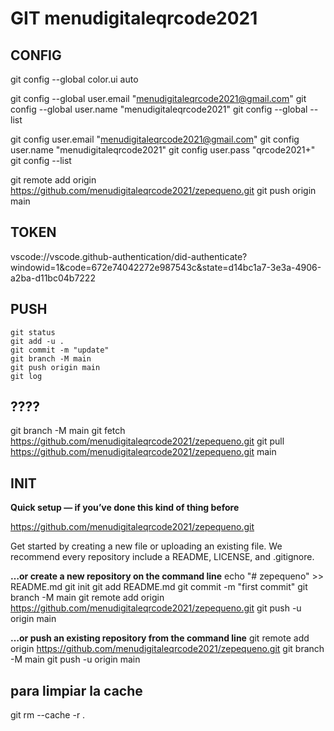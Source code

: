 # GIT menudigitaleqrcode2021

## **CONFIG**

  git config --global color.ui auto

  git config --global user.email "menudigitaleqrcode2021@gmail.com"
  git config --global user.name "menudigitaleqrcode2021"
  git config --global --list

  git config user.email "menudigitaleqrcode2021@gmail.com"
  git config user.name "menudigitaleqrcode2021"
  git config user.pass "qrcode2021+"
  git config --list

  git remote add origin https://github.com/menudigitaleqrcode2021/zepequeno.git
  git push origin main

## TOKEN

vscode://vscode.github-authentication/did-authenticate?windowid=1&code=672e74042272e987543c&state=d14bc1a7-3e3a-4906-a2ba-d11bc04b7222

## PUSH

    git status
    git add -u .
    git commit -m "update"
    git branch -M main
    git push origin main
    git log


## ????

git branch -M main
git fetch https://github.com/menudigitaleqrcode2021/zepequeno.git
git pull https://github.com/menudigitaleqrcode2021/zepequeno.git main

## INIT

**Quick setup — if you’ve done this kind of thing before**

https://github.com/menudigitaleqrcode2021/zepequeno.git

Get started by creating a new file or uploading an existing file. 
We recommend every repository include a README, LICENSE, and .gitignore.

**…or create a new repository on the command line**
    echo "# zepequeno" >> README.md
    git init
    git add README.md
    git commit -m "first commit"
    git branch -M main
    git remote add origin https://github.com/menudigitaleqrcode2021/zepequeno.git
    git push -u origin main

**…or push an existing repository from the command line**
    git remote add origin https://github.com/menudigitaleqrcode2021/zepequeno.git
    git branch -M main
    git push -u origin main

## para limpiar la cache
git rm --cache -r .